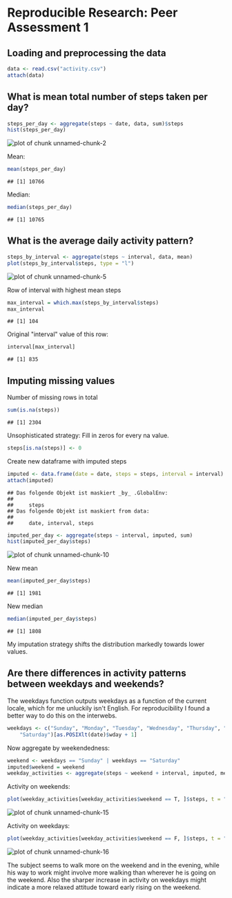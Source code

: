 # Reproducible Research: Peer Assessment 1


## Loading and preprocessing the data


```r
data <- read.csv("activity.csv")
attach(data)
```

## What is mean total number of steps taken per day?

```r
steps_per_day <- aggregate(steps ~ date, data, sum)$steps
hist(steps_per_day)
```

![plot of chunk unnamed-chunk-2](figure/unnamed-chunk-2.png) 


Mean:

```r
mean(steps_per_day)
```

```
## [1] 10766
```


Median:

```r
median(steps_per_day)
```

```
## [1] 10765
```


## What is the average daily activity pattern?


```r
steps_by_interval <- aggregate(steps ~ interval, data, mean)
plot(steps_by_interval$steps, type = "l")
```

![plot of chunk unnamed-chunk-5](figure/unnamed-chunk-5.png) 

Row of interval with highest mean steps


```r
max_interval = which.max(steps_by_interval$steps)
max_interval
```

```
## [1] 104
```


Original "interval" value of this row:

```r
interval[max_interval]
```

```
## [1] 835
```



## Imputing missing values

Number of missing rows in total

```r
sum(is.na(steps))
```

```
## [1] 2304
```



Unsophisticated strategy: Fill in zeros for every na value.

```r
steps[is.na(steps)] <- 0
```


Create new dataframe with imputed steps

```r
imputed <- data.frame(date = date, steps = steps, interval = interval)
attach(imputed)
```

```
## Das folgende Objekt ist maskiert _by_ .GlobalEnv:
## 
##     steps
## Das folgende Objekt ist maskiert from data:
## 
##     date, interval, steps
```

```r
imputed_per_day <- aggregate(steps ~ interval, imputed, sum)
hist(imputed_per_day$steps)
```

![plot of chunk unnamed-chunk-10](figure/unnamed-chunk-10.png) 



New mean

```r
mean(imputed_per_day$steps)
```

```
## [1] 1981
```


New median

```r
median(imputed_per_day$steps)
```

```
## [1] 1808
```


My imputation strategy shifts the distribution markedly towards lower values.

## Are there differences in activity patterns between weekdays and weekends?
The weekdays function outputs weekdays as a function of the current locale, which for me unluckily isn't English. For reproducibility I found a better way to do this  on the interwebs.


```r
weekdays <- c("Sunday", "Monday", "Tuesday", "Wednesday", "Thursday", "Friday", 
    "Saturday")[as.POSIXlt(date)$wday + 1]
```

Now aggregate by weekendedness:

```r
weekend <- weekdays == "Sunday" | weekdays == "Saturday"
imputed$weekend = weekend
weekday_activities <- aggregate(steps ~ weekend + interval, imputed, mean)
```


Activity on weekends:

```r
plot(weekday_activities[weekday_activities$weekend == T, ]$steps, t = "l")
```

![plot of chunk unnamed-chunk-15](figure/unnamed-chunk-15.png) 


Activity on weekdays:

```r
plot(weekday_activities[weekday_activities$weekend == F, ]$steps, t = "l")
```

![plot of chunk unnamed-chunk-16](figure/unnamed-chunk-16.png) 


The subject seems to walk more on the weekend and in the evening, while his way to work might involve more walking than wherever he is going on the weekend. Also the sharper increase in activity on weekdays might indicate a more relaxed attitude toward early rising on the weekend.
